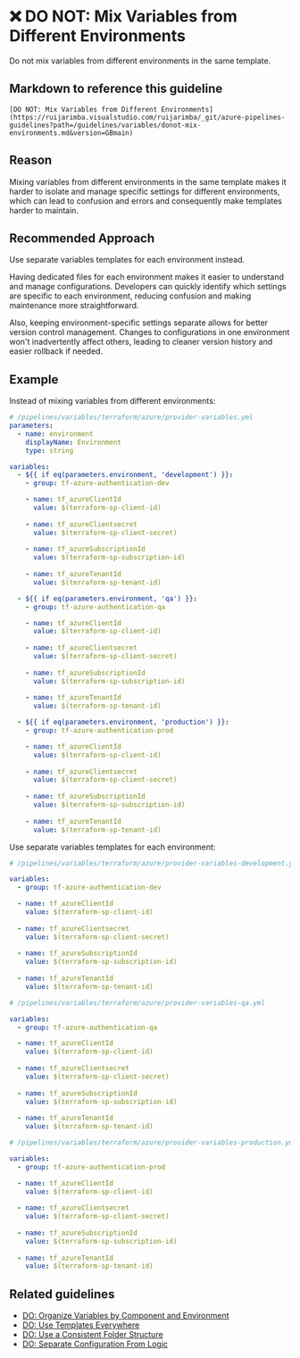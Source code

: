 # ❌ DO NOT: Mix Variables from Different Environments

Do not mix variables from different environments in the same template.

## Markdown to reference this guideline

```plaintext
[DO NOT: Mix Variables from Different Environments](https://ruijarimba.visualstudio.com/ruijarimba/_git/azure-pipelines-guidelines?path=/guidelines/variables/donot-mix-environments.md&version=GBmain)
```

## Reason

Mixing variables from different environments in the same template makes it
harder to isolate and manage specific settings for different environments, which
can lead to confusion and errors and consequently make templates harder to
maintain.

## Recommended Approach

Use separate variables templates for each environment instead.

Having dedicated files for each environment makes it easier to understand and
manage configurations. Developers can quickly identify which settings are
specific to each environment, reducing confusion and making maintenance more
straightforward.

Also, keeping environment-specific settings separate allows for better version
control management. Changes to configurations in one environment won't
inadvertently affect others, leading to cleaner version history and easier
rollback if needed.

## Example

Instead of mixing variables from different environments:

```yaml
# /pipelines/variables/terraform/azure/provider-variables.yml
parameters:
  - name: environment
    displayName: Environment
    type: string

variables:
  - ${{ if eq(parameters.environment, 'development') }}:
    - group: tf-azure-authentication-dev

    - name: tf_azureClientId
      value: $(terraform-sp-client-id)
    
    - name: tf_azureClientsecret
      value: $(terraform-sp-client-secret)
    
    - name: tf_azureSubscriptionId
      value: $(terraform-sp-subscription-id)
    
    - name: tf_azureTenantId
      value: $(terraform-sp-tenant-id)

  - ${{ if eq(parameters.environment, 'qa') }}:
    - group: tf-azure-authentication-qa

    - name: tf_azureClientId
      value: $(terraform-sp-client-id)
    
    - name: tf_azureClientsecret
      value: $(terraform-sp-client-secret)
    
    - name: tf_azureSubscriptionId
      value: $(terraform-sp-subscription-id)
    
    - name: tf_azureTenantId
      value: $(terraform-sp-tenant-id)

  - ${{ if eq(parameters.environment, 'production') }}:
    - group: tf-azure-authentication-prod

    - name: tf_azureClientId
      value: $(terraform-sp-client-id)
    
    - name: tf_azureClientsecret
      value: $(terraform-sp-client-secret)
    
    - name: tf_azureSubscriptionId
      value: $(terraform-sp-subscription-id)
    
    - name: tf_azureTenantId
      value: $(terraform-sp-tenant-id)
```

Use separate variables templates for each environment:

```yaml
# /pipelines/variables/terraform/azure/provider-variables-development.yml

variables:
  - group: tf-azure-authentication-dev

  - name: tf_azureClientId
    value: $(terraform-sp-client-id)
  
  - name: tf_azureClientsecret
    value: $(terraform-sp-client-secret)
  
  - name: tf_azureSubscriptionId
    value: $(terraform-sp-subscription-id)
  
  - name: tf_azureTenantId
    value: $(terraform-sp-tenant-id)
```

```yaml
# /pipelines/variables/terraform/azure/provider-variables-qa.yml

variables:
  - group: tf-azure-authentication-qa

  - name: tf_azureClientId
    value: $(terraform-sp-client-id)
  
  - name: tf_azureClientsecret
    value: $(terraform-sp-client-secret)
  
  - name: tf_azureSubscriptionId
    value: $(terraform-sp-subscription-id)
  
  - name: tf_azureTenantId
    value: $(terraform-sp-tenant-id)
```

```yaml
# /pipelines/variables/terraform/azure/provider-variables-production.yml

variables:
  - group: tf-azure-authentication-prod

  - name: tf_azureClientId
    value: $(terraform-sp-client-id)
  
  - name: tf_azureClientsecret
    value: $(terraform-sp-client-secret)
  
  - name: tf_azureSubscriptionId
    value: $(terraform-sp-subscription-id)
  
  - name: tf_azureTenantId
    value: $(terraform-sp-tenant-id)
```

## Related guidelines

- [DO: Organize Variables by Component and Environment](/guidelines/variables/do-organize-variables.md)
- [DO: Use Templates Everywhere](/guidelines/general/do-templates-everywhere.md)
- [DO: Use a Consistent Folder Structure](/guidelines/general/do-folder-structure.md)
- [DO: Separate Configuration From Logic](/guidelines/variables/do-separate-configuration.md)
